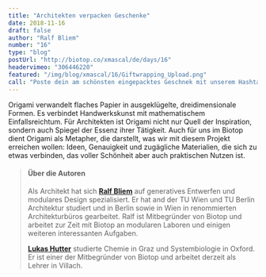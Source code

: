 ```yaml
---
title: "Architekten verpacken Geschenke"
date: 2018-11-16
draft: false
author: "Ralf Bliem"
number: "16"
type: "blog"
postUrl: "http://biotop.co/xmascal/de/days/16"
headervimeo: "306446220"
featured: "/img/blog/xmascal/16/Giftwrapping_Upload.png"
call: "Poste dein am schönsten eingepacktes Geschnek mit unserem Hashtag #biotop_advent. Preis: Foldscope!"
---
```

Origami verwandelt flaches Papier in ausgeklügelte, dreidimensionale Formen. Es verbindet Handwerkskunst mit mathematischem Einfallsreichtum. Für Architekten ist Origami nicht nur Quell der Inspiration, sondern auch Spiegel der Essenz ihrer Tätigkeit. Auch für uns im Biotop dient Origami als Metapher, die darstellt, was wir mit diesem Projekt erreichen wollen: Ideen, Genauigkeit und zugägliche Materialien, die sich zu etwas verbinden, das voller Schönheit aber auch praktischen Nutzen ist.

> #### Über die Autoren
> Als Architekt hat sich **[Ralf Bliem](http://biotop.co/en/person/ralf-bliem/)** auf generatives Entwerfen und modulares Design spezialisiert. Er hat and der TU Wien und TU Berlin Architektur studiert und in Berlin sowie in Wien in renommierten Architekturbüros gearbeitet. Ralf ist Mitbegründer von Biotop und arbeitet zur Zeit mit Biotop an modularen Laboren und einigen weiteren interessanten Aufgaben.
>
> **[Lukas Hutter](http://biotop.co/de/person/lukas-hutter/)** studierte Chemie in Graz und Systembiologie in Oxford. Er ist einer der Mitbegründer von Biotop und arbeitet derzeit als Lehrer in Villach.

<!--more-->
